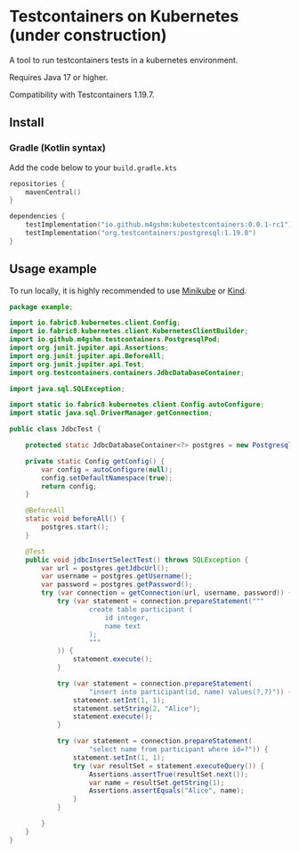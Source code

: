 # Testcontainers on Kubernetes (under construction)

A tool to run testcontainers tests in a kubernetes environment.

Requires Java 17 or higher.

Compatibility with Testcontainers 1.19.7.

## Install

### Gradle (Kotlin syntax)

Add the code below to your `build.gradle.kts`

``` kotlin
repositories {
    mavenCentral()
}

dependencies {
    testImplementation("io.github.m4gshm:kubetestcontainers:0.0.1-rc1")
    testImplementation("org.testcontainers:postgresql:1.19.0")
}
```

## Usage example

To run locally, it is highly recommended to use
[Minikube](https://minikube.sigs.k8s.io) or
[Kind](https://kind.sigs.k8s.io).

``` java
package example;

import io.fabric8.kubernetes.client.Config;
import io.fabric8.kubernetes.client.KubernetesClientBuilder;
import io.github.m4gshm.testcontainers.PostgresqlPod;
import org.junit.jupiter.api.Assertions;
import org.junit.jupiter.api.BeforeAll;
import org.junit.jupiter.api.Test;
import org.testcontainers.containers.JdbcDatabaseContainer;

import java.sql.SQLException;

import static io.fabric8.kubernetes.client.Config.autoConfigure;
import static java.sql.DriverManager.getConnection;

public class JdbcTest {

    protected static JdbcDatabaseContainer<?> postgres = new PostgresqlPod();

    private static Config getConfig() {
        var config = autoConfigure(null);
        config.setDefaultNamespace(true);
        return config;
    }

    @BeforeAll
    static void beforeAll() {
        postgres.start();
    }

    @Test
    public void jdbcInsertSelectTest() throws SQLException {
        var url = postgres.getJdbcUrl();
        var username = postgres.getUsername();
        var password = postgres.getPassword();
        try (var connection = getConnection(url, username, password)) {
            try (var statement = connection.prepareStatement("""
                    create table participant (
                        id integer,
                        name text
                    );
                    """
            )) {
                statement.execute();
            }

            try (var statement = connection.prepareStatement(
                    "insert into participant(id, name) values(?,?)")) {
                statement.setInt(1, 1);
                statement.setString(2, "Alice");
                statement.execute();
            }

            try (var statement = connection.prepareStatement(
                    "select name from participant where id=?")) {
                statement.setInt(1, 1);
                try (var resultSet = statement.executeQuery()) {
                    Assertions.assertTrue(resultSet.next());
                    var name = resultSet.getString(1);
                    Assertions.assertEquals("Alice", name);
                }
            }

        }
    }
}
```
